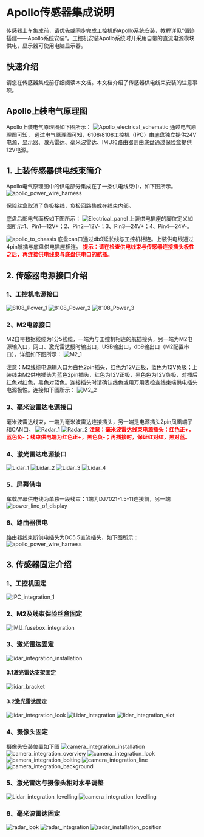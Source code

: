 # **Apollo传感器集成说明**

传感器上车集成前，请优先或同步完成工控机的Apollo系统安装，教程详见“循迹搭建——Apollo系统安装”。工控机安装Apollo系统时开采用自带的直流电源模块供电，显示器可使用电脑显示器。

## **快速介绍**

请您在传感器集成前仔细阅读本文档。本文档介绍了传感器供电线束安装的注意事项。

## **Apollo上装电气原理图**

Apollo上装电气原理图如下图所示：
![Apollo_electrical_schematic](./images/Apollo_electrical_schematic.png)
通过电气原理图可知，
通过电气原理图可知，6108/8108工控机（IPC）由底盘独立提供24V电源，显示器、激光雷达、毫米波雷达、IMU和路由器则由底盘通过保险盒提供12V电源。

## **1. 上装传感器供电线束简介**

Apollo电气原理图中的供电部分集成在了一条供电线束中，如下图所示。
![apollo_power_wire_harness](./images/apollo_power_wire_harness.png)

保险丝盒取消了负极接线，负极回路集成在线束内部。

底盘后部电气面板如下图所示：
![Electrical_panel](./images/Motor_Enable_1.png)
上装供电插座的脚位定义如图所示:1、Pin1—12V+；2、Pin2—12V-；3、Pin3—24V+；4、Pin4—24V-。

![apollo_to_chassis](./images/apollo_to_chassis.gif)
底盘can口通过db9延长线与工控机相连。上装供电线通过4pin航插与底盘供电插座相连。
**<font color=#FF0000> 提示：请在检查供电线束与传感器连接插头极性之后，再连接供电线束与底盘供电口的航插。</font>**

## **2. 传感器电源接口介绍**

### **1、工控机电源接口**

![8108_Power_1](./images/8108_Power_1.png)
![8108_Power_2](./images/8108_Power_2.png)
![8108_Power_3](./images/8108_Power_3.png)

### 2、M2电源接口

M2自带数据线缆为1分5线缆，一端为与工控机相连的航插接头，另一端为M2电源输入口，网口、激光雷达授时输出口，USB输出口，db9输出口（M2配置串口）。详细如下图所示：
![M2_1](./images/M2_1.png)

注意：M2线缆电源输入口为白色2pin插头，红色为12V正极，蓝色为12V负极；上装线束M2供电插头为蓝色2pin插头，红色为12V正极，黑色色为12V负极，对插后红色对红色，黑色对蓝色。连接插头时请确认线色或用万用表检查线束端供电插头电源极性。连接如下图所示：
![M2_2](./images/M2_2.png)

### 3、毫米波雷达电源接口

毫米波雷达线束，一端为毫米波雷达连接插头，另一端是电源插头2pin凤凰端子和CAN口。
![Radar_1](./images/Radar_1.png)
![Radar_2](./images/Radar_2.png)
**<font color=#FF0000 >注意：毫米波雷达线束电源插头：红色正+，蓝色负-；线束供电端为红色正+，黑色负-；再插接时，保证红对红，黑对蓝。</font>**

### 4、激光雷达电源接口

![Lidar_1](./images/Lidar_1.png)
![Lidar_2](./images/Lidar_2.jpg)
![Lidar_3](./images/Lidar_3.png)
![Lidar_4](./images/Lidar_4.png)

### 5、屏幕供电

车载屏幕供电线为单独一段线束：1端为DJ7021-1.5-11连接前，另一端
![power_line_of_display](./images/Display.jpeg)

### 6、路由器供电

路由器线束断供电插头为DC5.5直流插头，如下图所示：
![apollo_power_wire_harness](./images/apollo_power_wire_harness.png)

## **3. 传感器固定介绍**

### 1、工控机固定

![IPC_integration_1](./images/IPC_integration_1.png)

### 2、M2及线束保险丝盒固定

![IMU_fusebox_integration](./images/IMU.jpeg)

### 3、激光雷达固定

![lidar_integration_installation](./images/lidar_integration_installation.png)

#### 3.1激光雷达支架固定

![lidar_bracket](./images/lidar_bracket.png)

#### 3.2激光雷达固定

![lidar_integration_look](./images/lidar_integration_look.png)
![Lidar_integration](./images/Lidar_integration.png)
![lidar_integration_slot](./images/lidar_integration_slot.jpeg)

### 4、摄像头固定

摄像头安装位置如下图
![camera_integration_installation](./images/camera_integration_installation.png)
![camera_integration_overview](./images/camera_integration_overview.png)
![camera_integration_look](./images/camera_integration_look.jpeg)
![camera_integration_bolting](./images/camera_integration_bolting.png)
![camera_integration_line](./images/camera_integration_line.jpeg)
![camera_integration_background](./images/camera_integration_background.jpeg)

### 5、激光雷达与摄像头相对水平调整

![Lidar_integration_levelling](./images/Lidar_integration_levelling.jpg)
![camera_integration_levelling](./images/camera_integration_levelling.jpg)

### 6、毫米波雷达固定

![radar_look](./images/lidar_integration_radar_look.jpeg)
![radar_integration](./images/radar_integration.jpg)
![radar_installation_position](./images/lidar_integration_radar_installation_position.png)
